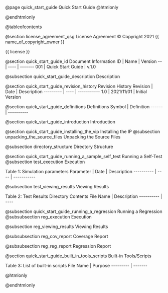 @page quick_start_guide Quick Start Guide
@htmlonly
<div class="autonumbering">
@endhtmlonly



@tableofcontents



@section license_agreement_qsg License Agreement
© Copyright 2021 {{ name_of_copyright_owner }}

{{ license }}



@section quick_start_guide_id Document Information
ID | Name | Version
-- | ---- | -------
001 | Quick Start Guide | v.1.0


@subsection quick_start_guide_description Description




@section quick_start_guide_revision_history Revision History
Revision  | Date | Description
--------- | ---- | -----------
1.0 | 2021/11/01 | Initial Version



@section quick_start_guide_definitions Definitions
Symbol | Definition
------ | ----------



@section quick_start_guide_introduction Introduction



@section quick_start_guide_installing_the_vip Installing the IP
@subsection unpacking_the_source_files Unpacking the Source Files



@subsection directory_structure Directory Structure




@section quick_start_guide_running_a_sample_self_test Running a Self-Test
@subsection test_execution Execution


Table 1: Simulation parameters
Parameter  | Date | Description
---------- | ---- | -----------


@subsection test_viewing_results Viewing Results

Table 2: Test Results Directory Contents
File Name  | Description
---------- | ----


@subsection quick_start_guide_running_a_regression Running a Regression
@subsubsection reg_execution Execution

@subsection reg_viewing_results Viewing Results


@subsubsection reg_cov_report Coverage Report


@subsubsection reg_reg_report Regression Report



@section quick_start_guide_built_in_tools_scripts Built-in Tools/Scripts


Table 3: List of built-in scripts
File Name | Purpose
--------- | -------



@htmlonly
</div>
@endhtmlonly

